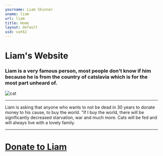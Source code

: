 ```yaml
---
yourname: Liam Skinner
uname: liam
url: liam
title: Home
layout: default
uid: cat62
---
```

# Liam's Website
### Liam is a very famous person, most people don't know if him because he is from the country of catslavia which is for the most part unheard of.
![cat](https://petco.scene7.com/is/image/PETCO/cathp-092619-img-new-pet-kitten-256w-256h-d)
<hr>
Liam is asking that anyone who wants to not be dead in 30 years to donate money to his cause, to buy the world. "If I buy the world, there will be significantly decreased starvation, war and much more. Cats will be fed and will always live with a lovely family.
<hr>
<bold><h1><a href='donate.html'>Donate to Liam</a></h1></bold>
